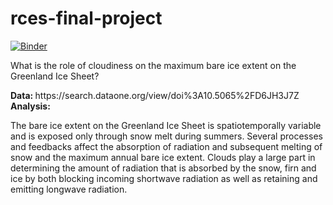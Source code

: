 # rces-final-project


[![Binder](https://mybinder.org/badge_logo.svg)](https://mybinder.org/v2/gh/raf-antwerpen/rces-final-project/HEAD)


What is the role of cloudiness on the maximum bare ice extent on the Greenland Ice Sheet?

<b>
Data:
</b>
https://search.dataone.org/view/doi%3A10.5065%2FD6JH3J7Z


<b>
Analysis:
</b>

The bare ice extent on the Greenland Ice Sheet is spatiotemporally variable and is exposed only through snow melt during summers. Several processes and feedbacks affect the absorption of radiation and subsequent melting of snow and the maximum annual bare ice extent. Clouds play a large part in determining the amount of radiation that is absorbed by the snow, firn and ice by both blocking incoming shortwave radiation as well as retaining and emitting longwave radiation. 




